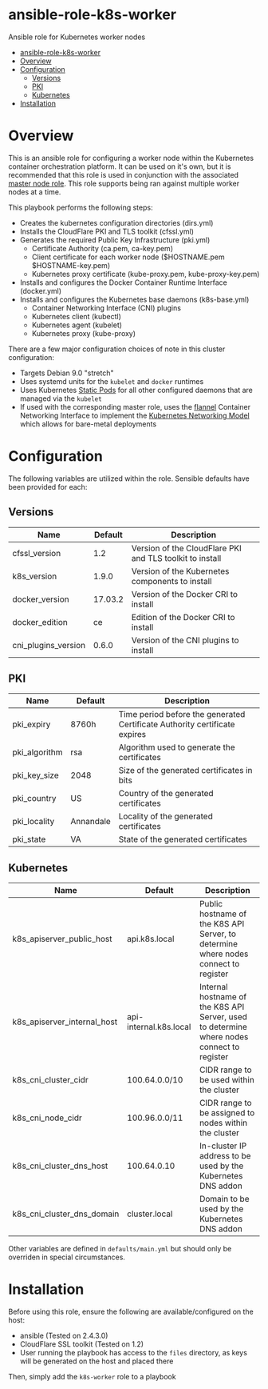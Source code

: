 # ansible-role-k8s-worker
Ansible role for Kubernetes worker nodes

- [ansible-role-k8s-worker](#ansible-role-k8s-worker)
- [Overview](#overview)
- [Configuration](#configuration)
  * [Versions](#versions)
  * [PKI](#pki)
  * [Kubernetes](#kubernetes)
- [Installation](#installation)

# Overview

This is an ansible role for configuring a worker node within the Kubernetes container orchestration platform. It can be used on it's own, but it is recommended that this role is used in conjunction with the associated [master node role](https://github.com/adammillerio/ansible-role-k8s-master). This role supports being ran against multiple worker nodes at a time.

This playbook performs the following steps:

* Creates the kubernetes configuration directories (dirs.yml)
* Installs the CloudFlare PKI and TLS toolkit (cfssl.yml)
* Generates the required Public Key Infrastructure (pki.yml)
    * Certificate Authority (ca.pem, ca-key.pem)
    * Client certificate for each worker node ($HOSTNAME.pem $HOSTNAME-key.pem)
    * Kubernetes proxy certificate (kube-proxy.pem, kube-proxy-key.pem)
* Installs and configures the Docker Container Runtime Interface (docker.yml)
* Installs and configures the Kubernetes base daemons (k8s-base.yml)
    * Container Networking Interface (CNI) plugins
    * Kubernetes client (kubectl)
    * Kubernetes agent (kubelet)
    * Kubernetes proxy (kube-proxy)

There are a few major configuration choices of note in this cluster configuration:
* Targets Debian 9.0 "stretch"
* Uses systemd units for the `kubelet` and `docker` runtimes
* Uses Kubernetes [Static Pods](https://kubernetes.io/docs/tasks/administer-cluster/static-pod/) for all other configured daemons that are managed via the `kubelet`
* If used with the corresponding master role, uses the [flannel](https://github.com/coreos/flannel) Container Networking Interface to implement the [Kubernetes Networking Model](https://kubernetes.io/docs/concepts/cluster-administration/networking/) which allows for bare-metal deployments

# Configuration
The following variables are utilized within the role. Sensible defaults have been provided for each:

## Versions

| Name  | Default  | Description  |
|---|---|---|
| cfssl_version | 1.2 | Version of the CloudFlare PKI and TLS toolkit to install |
| k8s_version | 1.9.0 | Version of the Kubernetes components to install |
| docker_version | 17.03.2 | Version of the Docker CRI to install |
| docker_edition | ce | Edition of the Docker CRI to install |
| cni_plugins_version | 0.6.0 | Version of the CNI plugins to install |

## PKI
| Name  | Default  | Description  |
|---|---|---|
| pki_expiry | 8760h | Time period before the generated Certificate Authority certificate expires |
| pki_algorithm | rsa | Algorithm used to generate the certificates |
| pki_key_size | 2048 | Size of the generated certificates in bits |
| pki_country | US | Country of the generated certificates |
| pki_locality | Annandale | Locality of the generated certificates |
| pki_state | VA | State of the generated certificates |

## Kubernetes
| Name  | Default  | Description  |
|---|---|---|
| k8s_apiserver_public_host | api.k8s.local | Public hostname of the K8S API Server, to determine where nodes connect to register |
| k8s_apiserver_internal_host | api-internal.k8s.local | Internal hostname of the K8S API Server, used to determine where nodes connect to register |
| k8s_cni_cluster_cidr | 100.64.0.0/10 | CIDR range to be used within the cluster |
| k8s_cni_node_cidr | 100.96.0.0/11 | CIDR range to be assigned to nodes within the cluster |
| k8s_cni_cluster_dns_host | 100.64.0.10 | In-cluster IP address to be used by the Kubernetes DNS addon |
| k8s_cni_cluster_dns_domain | cluster.local | Domain to be used by the Kubernetes DNS addon |

Other variables are defined in `defaults/main.yml` but should only be overriden in special circumstances.

# Installation
Before using this role, ensure the following are available/configured on the host:
* ansible (Tested on 2.4.3.0)
* CloudFlare SSL toolkit (Tested on 1.2)
* User running the playbook has access to the `files` directory, as keys will be generated on the host and placed there

Then, simply add the `k8s-worker` role to a playbook